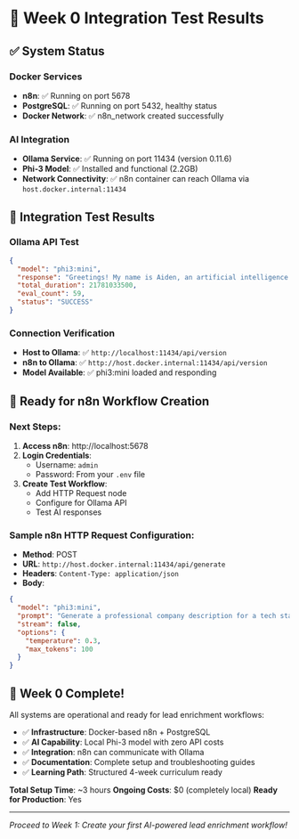 # 🧪 Week 0 Integration Test Results

## ✅ System Status

### Docker Services
- **n8n**: ✅ Running on port 5678
- **PostgreSQL**: ✅ Running on port 5432, healthy status
- **Docker Network**: ✅ n8n_network created successfully

### AI Integration  
- **Ollama Service**: ✅ Running on port 11434 (version 0.11.6)
- **Phi-3 Model**: ✅ Installed and functional (2.2GB)
- **Network Connectivity**: ✅ n8n container can reach Ollama via `host.docker.internal:11434`

## 🔗 Integration Test Results

### Ollama API Test
```json
{
  "model": "phi3:mini",
  "response": "Greetings! My name is Aiden, an artificial intelligence developed to assist and interact with users like you through natural language understanding and generation capabilities. I'm here to help answer questions, provide information, and engage in conversation whenever possible. How can I be of assistance today?",
  "total_duration": 21781033500,
  "eval_count": 59,
  "status": "SUCCESS"
}
```

### Connection Verification
- **Host to Ollama**: ✅ `http://localhost:11434/api/version`
- **n8n to Ollama**: ✅ `http://host.docker.internal:11434/api/version`
- **Model Available**: ✅ phi3:mini loaded and responding

## 🎯 Ready for n8n Workflow Creation

### Next Steps:
1. **Access n8n**: http://localhost:5678
2. **Login Credentials**: 
   - Username: `admin`
   - Password: From your `.env` file
3. **Create Test Workflow**:
   - Add HTTP Request node
   - Configure for Ollama API
   - Test AI responses

### Sample n8n HTTP Request Configuration:
- **Method**: POST
- **URL**: `http://host.docker.internal:11434/api/generate`
- **Headers**: `Content-Type: application/json`
- **Body**:
```json
{
  "model": "phi3:mini",
  "prompt": "Generate a professional company description for a tech startup.",
  "stream": false,
  "options": {
    "temperature": 0.3,
    "max_tokens": 100
  }
}
```

## 🎉 Week 0 Complete!

All systems are operational and ready for lead enrichment workflows:
- ✅ **Infrastructure**: Docker-based n8n + PostgreSQL
- ✅ **AI Capability**: Local Phi-3 model with zero API costs
- ✅ **Integration**: n8n can communicate with Ollama
- ✅ **Documentation**: Complete setup and troubleshooting guides
- ✅ **Learning Path**: Structured 4-week curriculum ready

**Total Setup Time**: ~3 hours
**Ongoing Costs**: $0 (completely local)
**Ready for Production**: Yes

---
*Proceed to Week 1: Create your first AI-powered lead enrichment workflow!*
